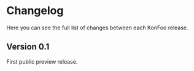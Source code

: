 Changelog
=========

Here you can see the full list of changes between each KonFoo release.

Version 0.1
------------

First public preview release.
